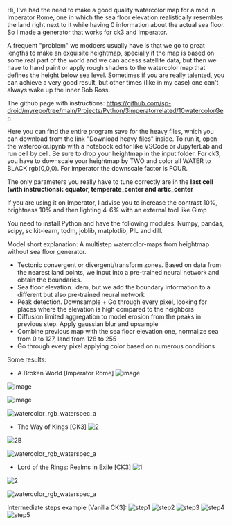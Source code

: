Hi, I've had the need to make a good quality watercolor map for a mod in Imperator Rome, one in which the sea floor elevation realistically resembles the land right next to it while having 0 information about the actual sea floor. So I made a generator that works for ck3 and Imperator. 

A frequent "problem" we modders usually have is that we go to great lengths to make an exquisite heightmap, specially if the map is based on some real part of the world and we can access satellite data, but then we have to hand paint or apply rough shaders to the watercolor map that defines the height below sea level. Sometimes if you are really talented, you can achieve a very good result, but other times (like in my case) one can't always wake up the inner Bob Ross.

The github page with instructions: https://github.com/sp-droid/myrepo/tree/main/Projects/Python/3imperatorrelated/10watercolorGen

Here you can find the entire program save for the heavy files, which you can download from the link "Download heavy files" inside. To run it, open the watercolor.ipynb with a notebook editor like VSCode or JupyterLab and run cell by cell. Be sure to drop your heightmap in the input folder. For ck3, you have to downscale your heightmap by TWO and color all WATER to BLACK rgb(0,0,0). For imperator the downscale factor is FOUR.

The only parameters you really have to tune correctly are in the **last cell (with instructions): equator, temperate_center and artic_center**

If you are using it on Imperator, I advise you to increase the contrast 10%, brightness 10% and then lighting 4-6% with an external tool like Gimp

You need to install Python and have the following modules:
Numpy, pandas, scipy, scikit-learn, tqdm, joblib, matplotlib, PIL and dill.

Model short explanation:
A multistep watercolor-maps from heightmap without sea floor generator.
- Tectonic convergent or divergent/transform zones. Based on data from the nearest land points, we input into a pre-trained neural network and obtain the boundaries.
- Sea floor elevation. ídem, but we add the boundary information to a different but also pre-trained neural network
- Peak detection. Downsample + Go through every pixel, looking for places where the elevation is high compared to the neighbors
- Diffusion limited aggregation to model erosion from the peaks in previous step. Apply gaussian blur and upsample
- Combine previous map with the sea floor elevation one, normalize sea from 0 to 127, land from 128 to 255
- Go through every pixel applying color based on numerous conditions

Some results:
- A Broken World [Imperator Rome]
![image](https://user-images.githubusercontent.com/52839915/176153458-1b0cf115-aacf-479c-a78a-673080512768.png)

![image](https://user-images.githubusercontent.com/52839915/176153592-7ab1716a-b08f-41e7-b10a-d3139bb0f887.png)

![image](https://user-images.githubusercontent.com/52839915/176153624-517f060d-52a9-4c4e-8855-4efd30d30cec.png)

![watercolor_rgb_waterspec_a](https://user-images.githubusercontent.com/52839915/176159887-87e91c3d-6ae2-4556-90cd-9641199e4d47.png)


- The Way of Kings [CK3]
![2](https://user-images.githubusercontent.com/52839915/176154828-6962e719-b899-4d0b-81e0-78279a9bb9b1.jpg)

![2B](https://user-images.githubusercontent.com/52839915/176154862-8339650b-6173-4adc-8168-f8304e6f5549.jpg)

![watercolor_rgb_waterspec_a](https://user-images.githubusercontent.com/52839915/176154880-35e0ca14-db25-435e-89e6-28d133e74ad0.jpg)


- Lord of the Rings: Realms in Exile [CK3]
![1](https://user-images.githubusercontent.com/52839915/176159456-e03b6eaf-26f8-42c1-8a86-28a4b5f6a1fd.jpg)

![2](https://user-images.githubusercontent.com/52839915/176159471-afbae7b7-7336-463e-86b4-40209cf30b6d.jpg)

![watercolor_rgb_waterspec_a](https://user-images.githubusercontent.com/52839915/176159484-c16611d5-24d1-405b-be7e-3ce2ac11f5ef.jpg)

Intermediate steps example [Vanilla CK3]:
![step1](https://user-images.githubusercontent.com/52839915/176160226-3f68c35e-f70a-43db-a3bf-42dcfbf55ae3.jpg)
![step2](https://user-images.githubusercontent.com/52839915/176160283-611d3a30-539c-4d62-bb5a-ee0e9053f6f1.jpg)
![step3](https://user-images.githubusercontent.com/52839915/176160294-492bf387-cc78-4496-ad07-5d4aeab84058.jpg)
![step4](https://user-images.githubusercontent.com/52839915/176160302-77633476-cabe-4928-9517-c7186566d34c.jpg)
![step5](https://user-images.githubusercontent.com/52839915/176160334-019b5774-f04f-4b97-93d1-d5df0d296ac2.jpg)
